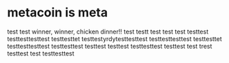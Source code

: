 # metacoin is meta

test
test
winner, winner, chicken dinner!!
test
testt
test
test
test
testtest
testtesttesttest
testtesttet
testtestyrdytesttesttest
testtesttesttest
testtesttet
testtesttesttest
testtesttest
testtest
testtest
testtesttest
testtest
test
trest
testtest
test
testtesttest
